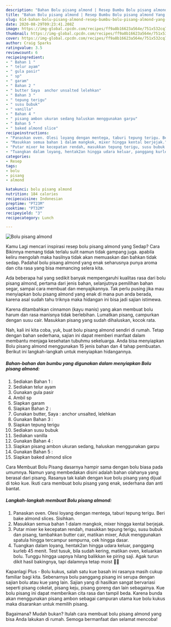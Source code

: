 ```yaml
---
description: "Bahan Bolu pisang almond | Resep Bumbu Bolu pisang almond Yang Mudah Dan Praktis"
title: "Bahan Bolu pisang almond | Resep Bumbu Bolu pisang almond Yang Mudah Dan Praktis"
slug: 614-bahan-bolu-pisang-almond-resep-bumbu-bolu-pisang-almond-yang-mudah-dan-praktis
date: 2020-08-29T09:23:41.208Z
image: https://img-global.cpcdn.com/recipes/ff9a8b16623a564e/751x532cq70/bolu-pisang-almond-foto-resep-utama.jpg
thumbnail: https://img-global.cpcdn.com/recipes/ff9a8b16623a564e/751x532cq70/bolu-pisang-almond-foto-resep-utama.jpg
cover: https://img-global.cpcdn.com/recipes/ff9a8b16623a564e/751x532cq70/bolu-pisang-almond-foto-resep-utama.jpg
author: Craig Sparks
ratingvalue: 3.5
reviewcount: 6
recipeingredient:
- " Bahan 1 "
- " telur ayam"
- " gula pasir"
- " sp"
- " garam"
- " Bahan 2 "
- " butter Saya  anchor unsalted lelehkan"
- " Bahan 3 "
- " tepung terigu"
- " susu bubuk"
- " vanilla"
- " Bahan 4 "
- " pisang ambon ukuran sedang haluskan menggunakan garpu"
- " Bahan 5 "
- " baked almond slice"
recipeinstructions:
- "Panaskan oven. Olesi loyang dengan mentega, taburi tepung terigu. Beri bake almond slices. Sisihkan."
- "Masukkan semua bahan 1 dalam mangkok, mixer hingga kental berjejak."
- "Putar mixer ke kecepatan rendah, masukkan tepung terigu, susu bubuk dan pisang, tambahkan butter cair, matikan mixer, Aduk menggunakan spatula hingga tercampur sempurna, cek hingga dasar."
- "Tuangkan dalam loyang, hentak2an hingga udara keluar, panggang kurleb 45 menit. Test tusuk, bila sudah kering, matikan oven, keluarkan bolu. Tunggu hingga uapnya hilang balikkan ke piring saji. Agak turun dikit hasil bakingnya, tapi dalamnya tetap moist 🤩😍"
categories:
- Resep
tags:
- bolu
- pisang
- almond

katakunci: bolu pisang almond 
nutrition: 184 calories
recipecuisine: Indonesian
preptime: "PT23M"
cooktime: "PT32M"
recipeyield: "3"
recipecategory: Lunch

---
```



![Bolu pisang almond](https://img-global.cpcdn.com/recipes/ff9a8b16623a564e/751x532cq70/bolu-pisang-almond-foto-resep-utama.jpg)

Kamu Lagi mencari inspirasi resep bolu pisang almond yang Sedap? Cara Bikinnya memang tidak terlalu sulit namun tidak gampang juga. apabila keliru mengolah maka hasilnya tidak akan memuaskan dan bahkan tidak sedap. Padahal bolu pisang almond yang enak seharusnya punya aroma dan cita rasa yang bisa memancing selera kita.

Ada beberapa hal yang sedikit banyak mempengaruhi kualitas rasa dari bolu pisang almond, pertama dari jenis bahan, selanjutnya pemilihan bahan segar, sampai cara membuat dan menyajikannya. Tak perlu pusing jika mau menyiapkan bolu pisang almond yang enak di mana pun anda berada, karena asal sudah tahu triknya maka hidangan ini bisa jadi sajian istimewa.

Karena ditambahkan cinnamon (kayu manis) yang akan membuat bolu harum dan rasa manisnya tidak berlebihan. Lumatkan pisang, campurkan dengan susu cair. Masukkan pisang yang sudah dihaluskan, kocok rata.


Nah, kali ini kita coba, yuk, buat bolu pisang almond sendiri di rumah. Tetap dengan bahan sederhana, sajian ini dapat memberi manfaat dalam membantu menjaga kesehatan tubuhmu sekeluarga. Anda bisa menyiapkan Bolu pisang almond menggunakan 15 jenis bahan dan 4 tahap pembuatan. Berikut ini langkah-langkah untuk menyiapkan hidangannya.

<!--inarticleads1-->

##### Bahan-bahan dan bumbu yang digunakan dalam menyiapkan Bolu pisang almond:

1. Sediakan  Bahan 1 :
1. Sediakan  telur ayam
1. Gunakan  gula pasir
1. Ambil  sp
1. Siapkan  garam
1. Siapkan  Bahan 2 :
1. Gunakan  butter, Saya : anchor unsalted, lelehkan
1. Gunakan  Bahan 3 :
1. Siapkan  tepung terigu
1. Sediakan  susu bubuk
1. Sediakan  vanilla
1. Gunakan  Bahan 4 :
1. Siapkan  pisang ambon ukuran sedang, haluskan menggunakan garpu
1. Gunakan  Bahan 5 :
1. Siapkan  baked almond slice


Cara Membuat Bolu Pisang dasarnya hampir sama dengan bolu biasa pada umumnya. Namun yang membedakan disini adalah bahan olahanya yang berasal dari pisang. Rasanya tak kalah dengan kue bolu pisang yang dijual di toko kue. Ikuti cara membuat bolu pisang yang enak, sederhana dan anti bantat. 

<!--inarticleads2-->

##### Langkah-langkah membuat Bolu pisang almond:

1. Panaskan oven. Olesi loyang dengan mentega, taburi tepung terigu. Beri bake almond slices. Sisihkan.
1. Masukkan semua bahan 1 dalam mangkok, mixer hingga kental berjejak.
1. Putar mixer ke kecepatan rendah, masukkan tepung terigu, susu bubuk dan pisang, tambahkan butter cair, matikan mixer, Aduk menggunakan spatula hingga tercampur sempurna, cek hingga dasar.
1. Tuangkan dalam loyang, hentak2an hingga udara keluar, panggang kurleb 45 menit. Test tusuk, bila sudah kering, matikan oven, keluarkan bolu. Tunggu hingga uapnya hilang balikkan ke piring saji. Agak turun dikit hasil bakingnya, tapi dalamnya tetap moist 🤩😍


Kapanlagi Plus - Bolu kukus, salah satu kue basah ini rasanya masih cukup familiar bagi kita. Sebenarnya bolu panggang pisang ini serupa dengan sajian bolu atau kue yang lain. Sajian yang di hasilkan sangat bervariasi seperti pisang cokelat, pisang keju, pisang goreng dan lain sebagainya. Kue bolu pisang ini dapat memberikan cita rasa dan tampil beda. Karena bunda akan menggunakan pisang ambon sebagai campuran utama kue bolu kukus maka disarankan untuk memilih pisang. 

Bagaimana? Mudah bukan? Itulah cara membuat bolu pisang almond yang bisa Anda lakukan di rumah. Semoga bermanfaat dan selamat mencoba!
